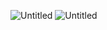 ![Untitled](https://prod-files-secure.s3.us-west-2.amazonaws.com/aa4360d3-8b8e-4925-942e-0e82358a71d1/7b791df7-7242-4a33-a47a-5e4712cc428c/Untitled.png)
![Untitled](https://prod-files-secure.s3.us-west-2.amazonaws.com/aa4360d3-8b8e-4925-942e-0e82358a71d1/41217432-76c8-40df-a143-323d10346605/Untitled.png)
